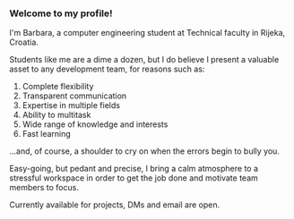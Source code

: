 ### Welcome to my profile!

I'm Barbara, a computer engineering student at Technical faculty in Rijeka, Croatia.

Students like me are a dime a dozen, but I do believe I present a valuable asset to any development team, for reasons such as:

1. Complete flexibility
2. Transparent communication
3. Expertise in multiple fields
4. Ability to multitask
5. Wide range of knowledge and interests
6. Fast learning

...and, of course, a shoulder to cry on when the errors begin to bully you.

Easy-going, but pedant and precise, I bring a calm atmosphere to a stressful workspace in order to get the job done and motivate team members to focus.

Currently available for projects, DMs and email are open.
